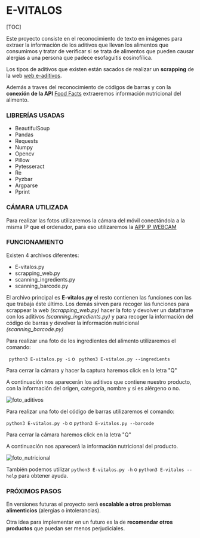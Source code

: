 # E-VITALOS

[TOC]

Este proyecto consiste en el reconocimiento de texto en imágenes para extraer la información de los aditivos que llevan los alimentos que consumimos y tratar de verificar si se trata de alimentos que pueden causar alergias a una persona que padece esofaguitis eosinofílica.

Los tipos de aditivos que existen están sacados de realizar un **scrapping** de la web [web e-aditivos](https://e-aditivos.com/).

Además a traves del reconocimiento de códigos de barras y con la **conexión de la API** [Food Facts](https://world.openfoodfacts.org/data) extraeremos información nutricional del alimento.



### LIBRERÍAS USADAS

- BeautifulSoup
- Pandas
- Requests
- Numpy
- Opencv
- Pillow
- Pytesseract
- Re
- Pyzbar
- Argparse
- Pprint

### CÁMARA UTILIZADA

Para realizar las fotos utilizaremos la cámara del móvil conectándola a la misma IP que el ordenador, para eso utilizaremos la [APP IP WEBCAM](https://play.google.com/store/apps/details?id=com.pas.webcam&hl=es)

### FUNCIONAMIENTO

Existen 4 archivos diferentes:

- E-vitalos.py
- scrapping_web.py
- scanning_ingredients.py
- scanning_barcode.py

El archivo principal es **E-vitalos.py** el resto contienen las funciones con las que trabaja éste último.
Los demás sirven para recoger las funciones para scrappear la web *(scrapping_web.py)* hacer la foto y devolver un dataframe con los aditivos *(scanning_ingredients.py)* y para recoger la información del código de barras y devolver la información nutricional *(scanning_barcode.py)*

Para realizar una foto de los ingredientes del alimento utilizaremos el comando:

``` python3 E-vitalos.py -i``` o ``` python3 E-vitalos.py --ingredients```

Para cerrar la cámara y hacer la captura haremos click en la letra "Q" 

A continuación nos aparecerán los aditivos que contiene nuestro producto, con la información del origen, categoría, nombre y si es alérgeno o no.

![foto_aditivos](https://raw.githubusercontent.com/marinapm90/E-vitalos/master/outputs/Screenshot%20from%202019-10-26%2002-35-15.png)



Para realizar una foto del código de barras utilizaremos el comando:

```python3 E-vitalos.py -b```  o ```python3 E-vitalos.py --barcode```

Para cerrar la cámara haremos click en la letra "Q"

A continuación nos aparecerá la información nutricional del producto.

![foto_nutricional](https://raw.githubusercontent.com/marinapm90/E-vitalos/master/outputs/Screenshot%20from%202019-10-26%2002-42-23.png)

También podemos utilizar ```python3 E-vitalos.py -h``` o ```python3 E-vitalos --help``` para obtener ayuda.

### PRÓXIMOS PASOS

En versiones futuras el proyecto será **escalable a otros problemas alimenticios** (alergias o intolerancias).

Otra idea para implementar en un futuro es la de **recomendar otros productos** que puedan ser menos perjudiciales.



